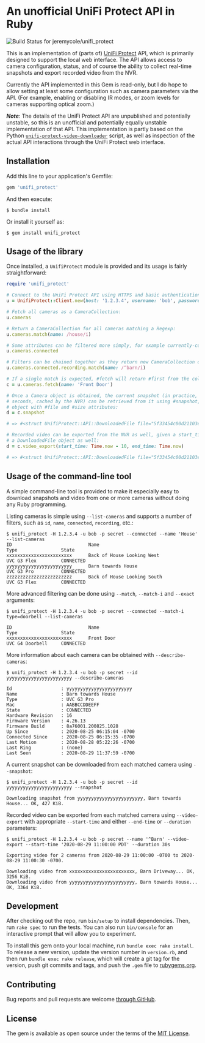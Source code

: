 # An unofficial UniFi Protect API in Ruby

![Build Status for jeremycole/unifi_protect](https://travis-ci.org/jeremycole/unifi_protect.svg?branch=master)

This is an implementation of (parts of) [UniFi Protect](https://unifi-network.ui.com/building-security) API, which is primarily designed to support the local web interface. The API allows access to camera configuration, status, and of course the ability to collect real-time snapshots and export recorded video from the NVR.

Currently the API implemented in this Gem is read-only, but I do hope to allow setting at least some configuration such as camera parameters via the API. (For example, enabling or disabling IR modes, or zoom levels for cameras supporting optical zoom.)

_**Note**_: The details of the UniFi Protect API are unpublished and potentially unstable, so this is an unofficial and potentially equally unstable implementation of that API. This implementation is partly based on the Python [`unifi-protect-video-downloader`](https://github.com/unifi-toolbox/unifi-protect-video-downloader) script, as well as inspection of the actual API interactions through the UniFi Protect web interface.

## Installation

Add this line to your application's Gemfile:

```ruby
gem 'unifi_protect'
```

And then execute:

```
$ bundle install
```

Or install it yourself as:

```
$ gem install unifi_protect
```

## Usage of the library

Once installed, a `UnifiProtect` module is provided and its usage is fairly straightforward:

```ruby
require 'unifi_protect'

# Connect to the UniFi Protect API using HTTPS and basic authentication
u = UnifiProtect::Client.new(host: '1.2.3.4', username: 'bob', password: 'secret')

# Fetch all cameras as a CameraCollection:
u.cameras 

# Return a CameraCollection for all cameras matching a Regexp:
u.cameras.match(name: /house/i) 

# Some attributes can be filtered more simply, for example currently-connected cameras:
u.cameras.connected

# Filters can be chained together as they return new CameraCollection objects:
u.cameras.connected.recording.match(name: /^barn/i)

# If a single match is expected, #fetch will return #first from the collection directly:
c = u.cameras.fetch(name: 'Front Door')

# Once a Camera object is obtained, the current snapshot (in practice, one from within the past few
# seconds, cached by the NVR) can be retrieved from it using #snapshot, which returns a DownloadedFile
# object with #file and #size attributes:
d = c.snapshot

# => #<struct UnifiProtect::API::DownloadedFile file="5f33454c00d21103e701d84f_1598726026000.jpg", size=236855>

# Recorded video can be exported from the NVR as well, given a start_time and end_time; this returns
# a DownloadedFile object as well:
d = c.video_export(start_time: Time.now - 10, end_time: Time.now)

# => #<struct UnifiProtect::API::DownloadedFile file="5f33454c00d21103e701d84f_1598725975000_1598725985000.mp4", size=1019346>
```

## Usage of the command-line tool

A simple command-line tool is provided to make it especially easy to download snapshots and video from one or more cameras without doing any Ruby programming.

Listing cameras is simple using `--list-cameras` and supports a number of filters, such as `id`, `name`, `connected`, `recording`, etc.:

```
$ unifi_protect -H 1.2.3.4 -u bob -p secret --connected --name 'House' --list-cameras
ID                            Name                                    Type                State               
xxxxxxxxxxxxxxxxxxxxxxxx      Back of House Looking West              UVC G3 Flex         CONNECTED           
yyyyyyyyyyyyyyyyyyyyyyyy      Barn towards House                      UVC G3 Pro          CONNECTED           
zzzzzzzzzzzzzzzzzzzzzzzz      Back of House Looking South             UVC G3 Flex         CONNECTED           
```

More advanced filtering can be done using `--match`, `--match-i` and `--exact` arguments:

```
$ unifi_protect -H 1.2.3.4 -u bob -p secret --connected --match-i type=doorbell --list-cameras

ID                            Name                                    Type                State
xxxxxxxxxxxxxxxxxxxxxxxx      Front Door                              UVC G4 Doorbell     CONNECTED
```

More information about each camera can be obtained with `--describe-cameras`:

```
$ unifi_protect -H 1.2.3.4 -u bob -p secret --id yyyyyyyyyyyyyyyyyyyyyyyy --describe-cameras

Id                  : yyyyyyyyyyyyyyyyyyyyyyyy
Name                : Barn towards House
Type                : UVC G3 Pro
Mac                 : AABBCCDDEEFF
State               : CONNECTED
Hardware Revision   : 16
Firmware Version    : 4.26.13
Firmware Build      : 8a76001.200825.1028
Up Since            : 2020-08-25 06:15:04 -0700
Connected Since     : 2020-08-25 06:15:35 -0700
Last Motion         : 2020-08-28 05:22:26 -0700
Last Ring           : (none)
Last Seen           : 2020-08-29 11:37:59 -0700
```

A current snapshot can be downloaded from each matched camera using `--snapshot`:

```
$ unifi_protect -H 1.2.3.4 -u bob -p secret --id yyyyyyyyyyyyyyyyyyyyyyyy --snapshot

Downloading snapshot from yyyyyyyyyyyyyyyyyyyyyyyy, Barn towards House... OK, 427 KiB.
```

Recorded video can be exported from each matched camera using `--video-export` with appropriate `--start-time` and either `--end-time` or `--duration` parameters:

```
$ unifi_protect -H 1.2.3.4 -u bob -p secret --name '^Barn' --video-export --start-time '2020-08-29 11:00:00 PDT' --duration 30s

Exporting video for 2 cameras from 2020-08-29 11:00:00 -0700 to 2020-08-29 11:00:30 -0700.

Downloading video from xxxxxxxxxxxxxxxxxxxxxxxx, Barn Driveway... OK, 3256 KiB.
Downloading video from yyyyyyyyyyyyyyyyyyyyyyyy, Barn towards House... OK, 3364 KiB.
```

## Development

After checking out the repo, run `bin/setup` to install dependencies. Then, run `rake spec` to run the tests. You can also run `bin/console` for an interactive prompt that will allow you to experiment.

To install this gem onto your local machine, run `bundle exec rake install`. To release a new version, update the version number in `version.rb`, and then run `bundle exec rake release`, which will create a git tag for the version, push git commits and tags, and push the `.gem` file to [rubygems.org](https://rubygems.org).

## Contributing

Bug reports and pull requests are welcome [through GitHub](https://github.com/jeremycole/unifi_protect).

## License

The gem is available as open source under the terms of the [MIT License](https://opensource.org/licenses/MIT).
